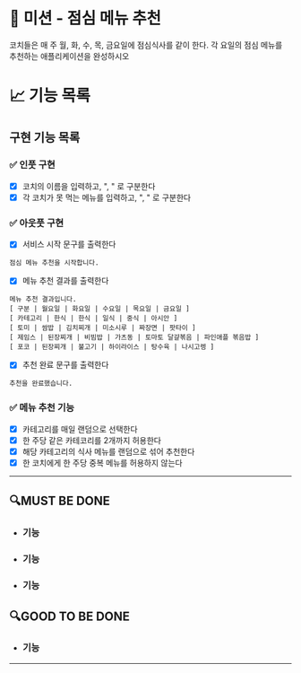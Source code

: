 # 🚀 미션 - 점심 메뉴 추천

코치들은 매 주 월, 화, 수, 목, 금요일에 점심식사를 같이 한다. 각 요일의 점심 메뉴를 추천하는 애플리케이션을 완성하시오

# 📈 기능 목록

## 구현 기능 목록

### ✅ 인풋 구현

- [x] 코치의 이름을 입력하고, ", " 로 구분한다
- [x] 각 코치가 못 먹는 메뉴를 입력하고, ", " 로 구분한다
### ✅ 아웃풋 구현

- [x] 서비스 시작 문구를 출력한다
```
점심 메뉴 추천을 시작합니다.
```
- [x] 메뉴 추천 결과를 출력한다
```
메뉴 추천 결과입니다.
[ 구분 | 월요일 | 화요일 | 수요일 | 목요일 | 금요일 ]
[ 카테고리 | 한식 | 한식 | 일식 | 중식 | 아시안 ]
[ 토미 | 쌈밥 | 김치찌개 | 미소시루 | 짜장면 | 팟타이 ]
[ 제임스 | 된장찌개 | 비빔밥 | 가츠동 | 토마토 달걀볶음 | 파인애플 볶음밥 ]
[ 포코 | 된장찌개 | 불고기 | 하이라이스 | 탕수육 | 나시고렝 ]
```
- [x] 추천 완료 문구를 출력한다
```
추천을 완료했습니다.
```

### ✅ 메뉴 추천 기능

- [x] 카테고리를 매일 랜덤으로 선택한다
- [x] 한 주당 같은 카테코리를 2개까지 허용한다
- [x] 해당 카테고리의 식사 메뉴를 랜덤으로 섞어 추천한다
- [x] 한 코치에게 한 주당 중복 메뉴를 허용하지 않는다

---

## 🔍MUST BE DONE

- ### 기능



- ### 기능


- ### 기능

## 🔍GOOD TO BE DONE

- ### 기능
---

